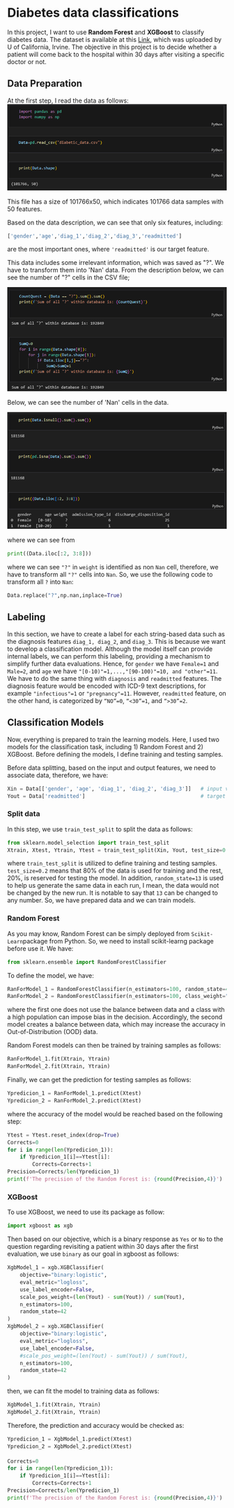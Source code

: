 # Diabetes data classifications
In this project, I want to use **Random Forest** and **XGBoost** to classify diabetes data.
The dataset is available at this [Link](https://archive.ics.uci.edu/dataset/296/diabetes+130-us+hospitals+for+years+1999-2008), which was uploaded by U of California, Irvine.
The objective in this project is to decide whether a patient will come back to the hospital within 30 days after visiting a specific doctor or not. 
## Data Preparation
At the first step, I read the data as follows:
![](Im1.png)

This file has a size of 101766x50, which indicates 101766 data samples with 50 features.

Based on the data description, we can see that only six features, including:
```python
['gender','age','diag_1','diag_2','diag_3','readmitted']
```
are the most important ones, where ```'readmitted'``` is our target feature.

This data includes some irrelevant information, which was saved as "?". We have to transform them into 'Nan' data.
From the description below, we can see the number of "?" cells in the CSV file;

![](Im2.png)

Below, we can see the number of 'Nan' cells in the data.

![](Im3.png)

where we can see from 
```python
print((Data.iloc[:2, 3:8]))
```

where we can see ```"?"``` in ```weight``` is identified as non ```Nan``` cell, therefore, we have to transform all ```"?"``` cells into ```Nan```.
So, we use the following code to transform all ```?``` into ```Nan```:
```python
Data.replace("?",np.nan,inplace=True)
```
## Labeling
In this section, we have to create a label for each string-based data such as the diagnosis features ```diag_1, diag_2```, and ```diag_3```.
This is because we want to develop a classification model. Although the model itself can provide internal labels, we can perform this labeling, providing a mechanism to simplify further data evaluations.
Hence, for ```gender``` we have ```Female=1``` and ```Male=2```, and ```age``` we have ```"[0-10)"=1,...,"[90-100)"=10, and "other"=11```.
We have to do the same thing with ```diagnosis``` and ```readmitted``` features. The diagnosis feature would be encoded with ICD-9 text descriptions, for example ```"infectious"=1``` or ```"pregnancy"=11```. However, ```readmitted``` feature, on the other hand, is categorized by ```“NO”=0```, ```“<30”=1```, and ```“>30”=2```.

## Classification Models
Now, everything is prepared to train the learning models. Here, I used two models for the classification task, including 1) Random Forest and 2) XGBoost. Before defining the models, I define training and testing samples.

Before data splitting, based on the input and output features, we need to associate data, therefore, we have:
```python
Xin = Data[['gender', 'age', 'diag_1', 'diag_2', 'diag_3']]   # input variables
Yout = Data['readmitted']                                     # target
```
### Split data
In this step, we use ```train_test_split``` to split the data as follows:
```python
from sklearn.model_selection import train_test_split
Xtrain, Xtest, Ytrain, Ytest = train_test_split(Xin, Yout, test_size=0.2, random_state=13, stratify=Yout)
```
where ```train_test_split``` is utilized to define training and testing samples. ```test_size=0.2``` means that 80% of the data is used for training and the rest, 20%, is reserved for testing the model. In addition, ```random_state=13``` is used to help us generate the same data in each run, I mean, the data would not be changed by the new run. It is notable to say that ```13``` can be changed to any number.
So, we have prepared data and we can train models.

### Random Forest
As you may know, Random Forest can be simply deployed from ```Scikit-Learn```package from Python. So, we need to install scikit-learng package before use it.
We have:
```python
from sklearn.ensemble import RandomForestClassifier
```

To define the model, we have:
```python
RanForModel_1 = RandomForestClassifier(n_estimators=100, random_state=42)
RanForModel_2 = RandomForestClassifier(n_estimators=100, class_weight="balanced", random_state=42)
```
where the first one does not use the balance between data and a class with a high population can impose bias in the decision. Accordingly, the second model creates a balance between data, which may increase the accuracy in Out-of-Distribution (OOD) data.

Random Forest models can then be trained by training samples as follows:
```python
RanForModel_1.fit(Xtrain, Ytrain)
RanForModel_2.fit(Xtrain, Ytrain)
```

Finally, we can get the prediction for testing samples as follows:
```python
Ypredicion_1 = RanForModel_1.predict(Xtest)
Ypredicion_2 = RanForModel_2.predict(Xtest)
```
where the accuracy of the model would be reached based on the following step:
```python
Ytest = Ytest.reset_index(drop=True)
Corrects=0
for i in range(len(Ypredicion_1)):
    if Ypredicion_1[i]==Ytest[i]:
        Corrects=Corrects+1
Precision=Corrects/len(Ypredicion_1)
print(f'The precision of the Random Forest is: {round(Precision,4)}')
```

### XGBoost
To use XGBoost, we need to use its package as follow:
```python
import xgboost as xgb
```
Then based on our objective, which is a binary response as ```Yes``` or ```No``` to the question regarding revisiting a patient within 30 days after the first evaluation, we use ```binary``` as our goal in xgboost as follows:
```python
XgbModel_1 = xgb.XGBClassifier(
    objective="binary:logistic",
    eval_metric="logloss",
    use_label_encoder=False,
    scale_pos_weight=(len(Yout) - sum(Yout)) / sum(Yout),
    n_estimators=100,
    random_state=42
)
XgbModel_2 = xgb.XGBClassifier(
    objective="binary:logistic",
    eval_metric="logloss",
    use_label_encoder=False,
    #scale_pos_weight=(len(Yout) - sum(Yout)) / sum(Yout),
    n_estimators=100,
    random_state=42
)
```
then, we can fit the model to training data as follows:
```python
XgbModel_1.fit(Xtrain, Ytrain)
XgbModel_2.fit(Xtrain, Ytrain)
```
Therefore, the prediction and accuracy would be checked as:
```python
Ypredicion_1 = XgbModel_1.predict(Xtest)
Ypredicion_2 = XgbModel_2.predict(Xtest)

Corrects=0
for i in range(len(Ypredicion_1)):
    if Ypredicion_1[i]==Ytest[i]:
        Corrects=Corrects+1
Precision=Corrects/len(Ypredicion_1)
print(f'The precision of the Random Forest is: {round(Precision,4)}')
```




